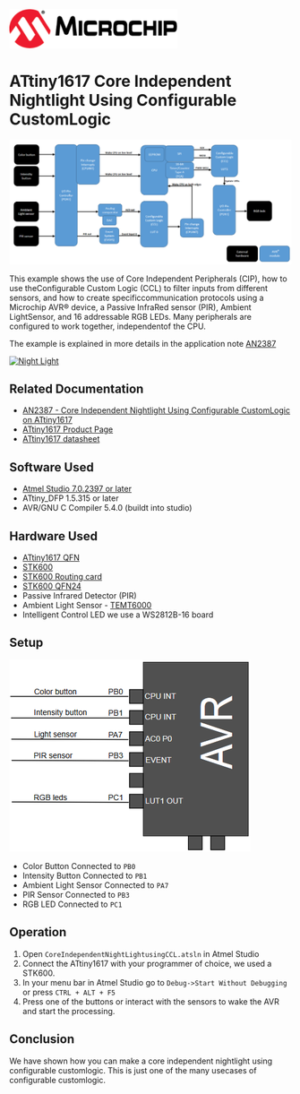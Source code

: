 <a href="https://www.microchip.com" rel="nofollow"><img src="images/microchip.png" alt="MCHP" width="300"/></a>

# ATtiny1617 Core Independent Nightlight Using Configurable CustomLogic

<a><img src="images/diagram.png" alt="diagram" width="800"/></a>

This example shows the use of Core Independent Peripherals (CIP), how to use theConfigurable Custom Logic (CCL) to filter inputs from different sensors, and how to create specificcommunication protocols using a Microchip AVR® device, a Passive InfraRed sensor (PIR), Ambient LightSensor, and 16 addressable RGB LEDs. Many peripherals are configured to work together, independentof the CPU.

The example is explained in more details in the application note [AN2387](#Related-Documentation)

[![Night Light](https://img.youtube.com/vi/80RXi1mk8t4/0.jpg)](https://www.youtube.com/watch?v=80RXi1mk8t4)

## Related Documentation

- [AN2387 - Core Independent Nightlight Using Configurable CustomLogic on ATtiny1617](https://www.microchip.com//wwwAppNotes/AppNotes.aspx?appnote=en595063)
- [ATtiny1617 Product Page](https://www.microchip.com/wwwproducts/en/ATtiny1617)
- [ATtiny1617 datasheet](http://ww1.microchip.com/downloads/en/DeviceDoc/ATtiny1614-16-17-DataSheet-DS40002204A.pdf)

## Software Used

- [Atmel Studio 7.0.2397 or later](https://www.microchip.com/mplab/avr-support/atmel-studio-7)
- ATtiny_DFP 1.5.315 or later
- AVR/GNU C Compiler 5.4.0 (buildt into studio)

## Hardware Used

-  [ATtiny1617 QFN](https://www.microchip.com/wwwproducts/en/ATtiny1617)
-  [STK600](https://www.microchip.com/developmenttools/ProductDetails/ATSTK600)
-  [STK600 Routing card](https://www.microchip.com/DevelopmentTools/ProductDetails/atstk600-rc103)
-  [STK600 QFN24](https://www.microchip.com/developmenttools/ProductDetails/ATSTK600-SC62)
- Passive Infrared Detector (PIR)
- Ambient Light Sensor - [TEMT6000](http://www.vishay.com/docs/81579/temt6000.pdf) 
- Intelligent Control LED we use a WS2812B-16 board 

## Setup

![Circuit](images/circuit.png)

*   Color Button Connected to `PB0`
*   Intensity Button Connected to `PB1`
*   Ambient Light Sensor Connected to `PA7`
*   PIR Sensor Connected to `PB3`
*   RGB LED Connected to `PC1`

## Operation

1. Open `CoreIndependentNightLightusingCCL.atsln` in Atmel Studio
2. Connect the ATtiny1617 with your programmer of choice, we used a STK600.
3. In your menu bar in Atmel Studio go to `Debug->Start Without Debugging` or press `CTRL + ALT + F5`
4. Press one of the buttons or interact with the sensors to wake the AVR and start the processing.

## Conclusion

We have shown how you can make a core independent nightlight using configurable customlogic. This is just one of the many usecases of configurable customlogic.